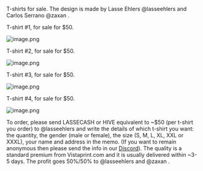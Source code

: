 T-shirts for sale. The design is made by Lasse Ehlers @lasseehlers and Carlos Serrano @zaxan . 


T-shirt #1, for sale for $50.

![image.png](https://images.hive.blog/DQmWAUFMs7eXv7JHjWHA1Hw1gT4ApozL4thgraXFeVj7rTP/image.png)

T-shirt #2, for sale for $50.

![image.png](https://images.hive.blog/DQmbUCpy9WBWervqkHxm1JfL9rGoag4BKSjgtddn1gwZgkZ/image.png)

T-shirt #3, for sale for $50.

![image.png](https://images.hive.blog/DQmQu6tyxzup2KCC9WgjB2Ur24vS2eznNn35SMdarNujQw1/image.png)

T-shirt #4, for sale for $50.

![image.png](https://images.hive.blog/DQmSCZ391NAQcsE8Ss2sfL2q26mgBk8Apjer6Eb6mf4HtBv/image.png)

To order, please send LASSECASH or HIVE equivalent to ~$50 (per t-shirt you order) to @lasseehlers and write the details of which t-shirt you want: the quantity, the gender (male or female), the size (S, M, L, XL, XXL or XXXL), your name and address in the memo. (If you want to remain anonymous then please send the info in our [Discord](https://discord.gg/5JW2w9t)). The quality is a standard premium from Vistaprint.com and it is usually delivered within ~3-5 days. The profit goes 50%/50% to @lasseehlers and @zaxan . 
